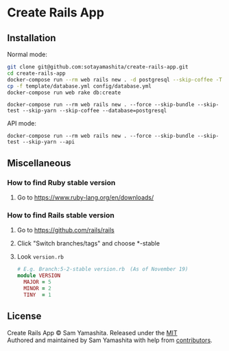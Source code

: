 # Create Rails App

## Installation



Normal mode:

```bash
git clone git@github.com:sotayamashita/create-rails-app.git
cd create-rails-app
docker-compose run --rm web rails new . -d postgresql --skip-coffee -T -B -f
cp -f template/database.yml config/database.yml
docker-compose run web rake db:create
```

```
docker-compose run --rm web rails new . --force --skip-bundle --skip-test --skip-yarn --skip-coffee --database=postgresql
```

API mode:

```
docker-compose run --rm web rails new . --force --skip-bundle --skip-test --skip-yarn --api
```


## Miscellaneous

### How to find Ruby stable version

1. Go to https://www.ruby-lang.org/en/downloads/

### How to find Rails stable version

1. Go to https://github.com/rails/rails
1. Click "Switch branches/tags" and choose \*-stable
1. Look `version.rb`

    ```ruby
    # E.g. Branch:5-2-stable version.rb　(As of November 19)
    module VERSION
      MAJOR = 5
      MINOR = 2
      TINY  = 1
    ```

## License

Create Rails App © Sam Yamashita. Released under the [MIT](LICENSE)<br/>
Authored and maintained by Sam Yamashita with help from [contributors](https://github.com/sotayamashita/create-rails-app/contributors).
